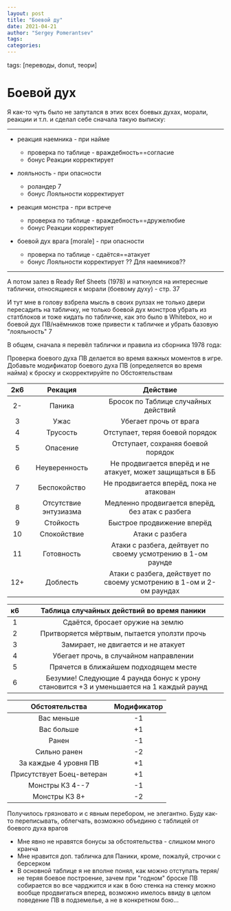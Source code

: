 ```yaml
---
layout: post
title: "Боевой ду"
date: 2021-04-21
author: "Sergey Pomerantsev"
tags:
categories:
---
```

tags: [переводы, donut, теори]

# Боевой дух

Я как-то чуть было не запутался в этих всех боевых духах, морали, реакции и т.п. и сделал себе сначала такую выписку:

---

- реакция наемника - при найме
	- проверка по таблице - враждебность==согласие
	-  бонус Реакции корректирует

- лояльность - при опасности
	- роландер 7
	- бонус Лояльности корректирует

- реакция монстра - при встрече
	- проверка по таблице - враждебность==дружелюбие
	- бонус Реакции корректирует

- боевой дух врага [morale] - при опасности
	- проверка по таблице - сдаётся==атакует
	- бонус Лояльности корректирует ?? Для наемников??

---

А потом залез в Ready Ref Sheets (1978) и наткнулся на интересные таблички, относящиеся к морали (боевому духу) - стр. 37

И тут мне в голову взбрела мысль в своих рулзах не только двери пересадить на табличку, не только боевой дух монстров убрать из статблоков и тоже кидать по табличке, как это было в Whitebox, но и боевой дух ПВ/наёмников тоже привести к табличке и убрать базовую "лояльность" 7

В общем, сначала я перевёл таблички и правила из сборника 1978 года:

Проверка боевого духа ПВ делается во время важных моментов в игре. Добавьте модификатор боевого духа ПВ (определяется во время найма) к броску и скорректируйте по Обстоятельствам

| **2к6** | Рекация | Действие |
|:-:|:-:|:-:|
| 2- | Паника | Бросок по Таблице случайных действий |
| 3 | Ужас | Убегает прочь от врага |
| 4 | Трусость | Отступает, теряя боевой порядок |
| 5 | Опасение | Отступает, сохраняя боевой порядок |
| 6 | Неуверенность | Не продвигается вперёд и не атакует, может защищаться в ББ |
| 7 | Беспокойство | Не продвигается вперёд, пока не атакован |
| 8 | Отсутствие энтузиазма | Медленно продвигается вперёд, без атак с разбега |
| 9 | Стойкость | Быстрое продвижение вперёд |
| 10 | Спокойствие | Атаки с разбега |
| 11 | Готовность | Атаки с разбега, дейтвует по своему усмотрению в 1-ом раунде |
| 12+ | Доблесть | Атаки с разбега, действует по своему усмотрению в 1-ом и 2-ом раундах |

| **к6** | Таблица случайных действий во время паники |
|:-:|:-:|
| 1 | Сдаётся, бросает оружие на землю |
| 2 | Притворяется мёртвым, пытается уползти прочь |
| 3 | Замирает, не двигается и не атакует |
| 4 | Убегает прочь, в случайном направлении |
| 5 | Прячется в ближайшем подходящем месте |
| 6 | Безумие! Следующие 4 раунда бонус к урону становится +3 и уменьшается на 1 каждый раунд |

| Обстоятельства | Модификатор |
|:--:|:--:|
| Вас меньше | -1 |
| Вас больше | +1 |
| Ранен | -1 |
| Сильно ранен | -2 |
| За каждые 4 уровня ПВ | +1 |
| Присутствует Боец-ветеран | +1 |
| Монстры КЗ 4--7 | -1 |
| Монстры КЗ 8+ | -2 |

Получилось грязновато и с явным перебором, не элегантно. Буду как-то переписывать, облегчать, возможно объединю с таблицей от боевого духа врагов

- Мне явно не нравятся бонусы за обстоятельства - слишком много кранча
- Мне нравится доп. табличка для Паники, кроме, пожалуй, строчки с берсерком
- В основной таблице я не вполне понял, как можно отступать теряя/не теряя боевое построение, зачем при "годном" броске ПВ собирается во все чарджится и как в бою стенка на стенку можно вообще продвигаться вперед, возможно имелось ввиду в целом поведение ПВ в подземелье, а не в конкретном бою...
